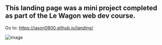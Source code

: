 ## This landing page was a mini project completed as part of the Le Wagon web dev course.
Go to: https://jason0800.github.io/landing/

![image](https://github.com/jason0800/landing/assets/157588099/9b0fbef6-3af0-4668-b620-2aad52330ef3)
